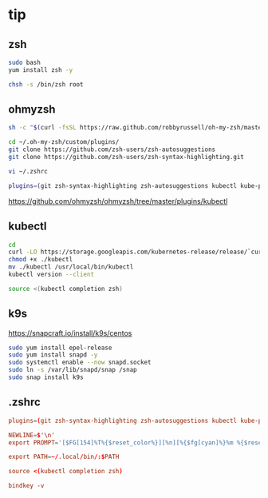 # tip

## zsh

```sh
sudo bash
yum install zsh -y

chsh -s /bin/zsh root
```

## ohmyzsh

```sh
sh -c "$(curl -fsSL https://raw.github.com/robbyrussell/oh-my-zsh/master/tools/install.sh)"

cd ~/.oh-my-zsh/custom/plugins/
git clone https://github.com/zsh-users/zsh-autosuggestions
git clone https://github.com/zsh-users/zsh-syntax-highlighting.git

vi ~/.zshrc

plugins=(git zsh-syntax-highlighting zsh-autosuggestions kubectl kube-ps1) #추가한다.
```

<https://github.com/ohmyzsh/ohmyzsh/tree/master/plugins/kubectl>

## kubectl

```sh
cd
curl -LO https://storage.googleapis.com/kubernetes-release/release/`curl -s https://storage.googleapis.com/kubernetes-release/release/stable.txt`/bin/linux/amd64/kubectl
chmod +x ./kubectl
mv ./kubectl /usr/local/bin/kubectl
kubectl version --client

source <(kubectl completion zsh)
```

## k9s

https://snapcraft.io/install/k9s/centos

```sh
sudo yum install epel-release
sudo yum install snapd -y
sudo systemctl enable --now snapd.socket
sudo ln -s /var/lib/snapd/snap /snap
sudo snap install k9s
```

## .zshrc

```conf
plugins=(git zsh-syntax-highlighting zsh-autosuggestions kubectl kube-ps1)

NEWLINE=$'\n'
export PROMPT='[$FG[154]%T%{$reset_color%}][%n][%{$fg[cyan]%}%m %{$reset_color%}%~] $(git_prompt_info)${NEWLINE}# '

export PATH=~/.local/bin/:$PATH

source <(kubectl completion zsh)

bindkey -v
```
